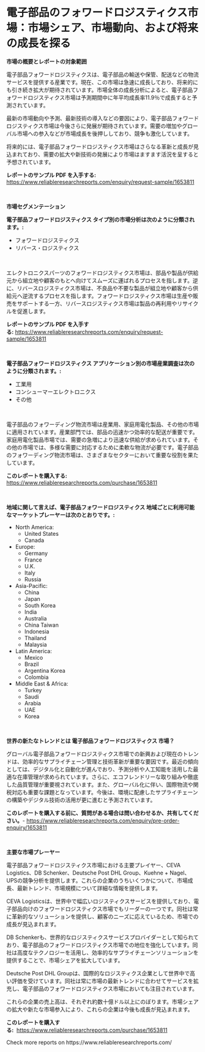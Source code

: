 <p><h1>電子部品のフォワードロジスティクス市場：市場シェア、市場動向、および将来の成長を探る</h1></p><p><strong>市場の概要とレポートの対象範囲</strong></p>
<p><p>電子部品フォワードロジスティクスは、電子部品の輸送や保管、配送などの物流サービスを提供する産業です。現在、この市場は急速に成長しており、将来的にも引き続き拡大が期待されています。市場全体の成長分析によると、電子部品フォワードロジスティクス市場は予測期間中に年平均成長率11.9％で成長すると予測されています。</p><p>最新の市場動向や予測、最新技術の導入などの要因により、電子部品フォワードロジスティクス市場は今後さらに発展が期待されています。需要の増加やグローバル市場への参入などが市場成長を後押ししており、競争も激化しています。</p><p>将来的には、電子部品フォワードロジスティクス市場はさらなる革新と成長が見込まれており、需要の拡大や新技術の発展により市場はますます活況を呈すると予想されています。</p></p>
<p><strong>レポートのサンプル PDF を入手する:</strong> <a href="https://www.reliableresearchreports.com/enquiry/request-sample/1653811">https://www.reliableresearchreports.com/enquiry/request-sample/1653811</a></p>
<p>&nbsp;</p>
<p><strong>市場セグメンテーション</strong></p>
<p><strong>電子部品フォワードロジスティクス タイプ別の市場分析は次のように分類されます。:</strong></p>
<p><ul><li>フォワードロジスティクス</li><li>リバース・ロジスティクス</li></ul></p>
<p>&nbsp;</p>
<p><p>エレクトロニクスパーツのフォワードロジスティクス市場は、部品や製品が供給元から組立地や顧客のもとへ向けてスムーズに運ばれるプロセスを指します。逆に、リバースロジスティクス市場は、不良品や不要な製品が組立地や顧客から供給元へ逆流するプロセスを指します。フォワードロジスティクス市場は生産や販売をサポートする一方、リバースロジスティクス市場は製品の再利用やリサイクルを促進します。</p></p>
<p><strong>レポートのサンプル PDF を入手する:</strong>&nbsp;<a href="https://www.reliableresearchreports.com/enquiry/request-sample/1653811">https://www.reliableresearchreports.com/enquiry/request-sample/1653811</a></p>
<p>&nbsp;</p>
<p><strong> 電子部品フォワードロジスティクス アプリケーション別の市場産業調査は次のように分類されます。:</strong></p>
<p><ul><li>工業用</li><li>コンシューマーエレクトロニクス</li><li>その他</li></ul></p>
<p>&nbsp;</p>
<p><p>電子部品のフォワーディング物流市場は産業用、家庭用電化製品、その他の市場に適用されています。産業部門では、部品の迅速かつ効率的な配送が重要です。家庭用電化製品市場では、需要の急増により迅速な供給が求められています。その他の市場では、多様な需要に対応するために柔軟な物流が必要です。電子部品のフォワーディング物流市場は、さまざまなセクターにおいて重要な役割を果たしています。</p></p>
<p><strong>このレポートを購入する:</strong>&nbsp; <a href="https://www.reliableresearchreports.com/purchase/1653811">https://www.reliableresearchreports.com/purchase/1653811</a></p>
<p>&nbsp;</p>
<p><strong>地域に関して言えば、電子部品フォワードロジスティクス 地域ごとに利用可能なマーケットプレーヤーは次のとおりです。:</strong></p>
<p><ul>
    <li>
        North America:
        <ul>
            <li>United States</li>
            <li>Canada</li>
        </ul>
    </li>
    <li>
        Europe:
        <ul>
            <li>Germany</li>
            <li>France</li>
            <li>U.K.</li>
            <li>Italy</li>
            <li>Russia</li>
        </ul>
    </li>
    <li>
        Asia-Pacific:
        <ul>
            <li>China</li>
            <li>Japan</li>
            <li>South Korea</li>
            <li>India</li>
            <li>Australia</li>
            <li>China Taiwan</li>
            <li>Indonesia</li>
            <li>Thailand</li>
            <li>Malaysia</li>
        </ul>
    </li>
    <li>
        Latin America:
        <ul>
            <li>Mexico</li>
            <li>Brazil</li>
            <li>Argentina Korea</li>
            <li>Colombia</li>
        </ul>
    </li>
    <li>
        Middle East & Africa:
        <ul>
            <li>Turkey</li>
            <li>Saudi</li>
            <li>Arabia</li>
            <li>UAE</li>
            <li>Korea</li>
        </ul>
    </li>
    </ul></p>
<p>&nbsp;</p>
<p><strong>世界の新たなトレンドとは 電子部品フォワードロジスティクス 市場？</strong></p>
<p><p>グローバル電子部品フォワードロジスティクス市場での新興および現在のトレンドは、効率的なサプライチェーン管理と技術革新が重要な要因です。最近の傾向としては、デジタル化と自動化が進んでおり、予測分析や人工知能を活用した最適な在庫管理が求められています。さらに、エコフレンドリーな取り組みや徹底した品質管理が重要視されています。また、グローバル化に伴い、国際物流や関税対応も重要な課題となっています。今後は、環境に配慮したサプライチェーンの構築やデジタル技術の活用が更に進むと予測されています。</p></p>
<p><strong>このレポートを購入する前に、質問がある場合は問い合わせるか、共有してください。</strong>- <a href="https://www.reliableresearchreports.com/enquiry/pre-order-enquiry/1653811">https://www.reliableresearchreports.com/enquiry/pre-order-enquiry/1653811</a></p>
<p>&nbsp;</p>
<p><strong>主要な市場プレーヤー</strong></p>
<p><p>電子部品フォワードロジスティクス市場における主要プレイヤー、CEVA Logistics、DB Schenker、Deutsche Post DHL Group、Kuehne + Nagel、UPSの競争分析を提供します。これらの企業のうちいくつかについて、市場成長、最新トレンド、市場規模について詳細な情報を提供します。</p><p>CEVA Logisticsは、世界中で幅広いロジスティクスサービスを提供しており、電子部品向けのフォワードロジスティクス市場でもリーダーの一つです。同社は常に革新的なソリューションを提供し、顧客のニーズに応えているため、市場での成長が見込まれます。</p><p>DB Schenkerも、世界的なロジスティクスサービスプロバイダーとして知られており、電子部品のフォワードロジスティクス市場での地位を強化しています。同社は高度なテクノロジーを活用し、効率的なサプライチェーンソリューションを提供することで、市場シェアを拡大しています。</p><p>Deutsche Post DHL Groupは、国際的なロジスティクス企業として世界中で高い評価を受けています。同社は常に市場の最新トレンドに合わせてサービスを拡充し、電子部品のフォワードロジスティクス市場においても注目されています。</p><p>これらの企業の売上高は、それぞれ約数十億ドル以上にのぼります。市場シェアの拡大や新たな市場参入により、これらの企業は今後も成長が見込まれます。</p></p>
<p><strong>このレポートを購入する:</strong>&nbsp;&nbsp;<a href="https://www.reliableresearchreports.com/purchase/1653811">https://www.reliableresearchreports.com/purchase/1653811</a></p>
<p>Check more reports on https://www.reliableresearchreports.com/</p>